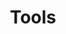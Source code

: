 ---
title: 'Tools'
breadcrumb_title: 'Tools'
layout: 'block'
meta_title: "Tools support - MultiSafepay Documentation Center"
meta_description: "In the MultiSafepay Documentation Center all relevant information regarding our Plugins and API. As well as Support pages for Payment Method, Tools and General Questions. You can also find the contact details of our Support Team and Integration Team."
logo: '/svgs/Tools.svg'
short_description: 'Read more about special features and functionalities that the MultiSafepay service has to offer.'
weight: 50
---